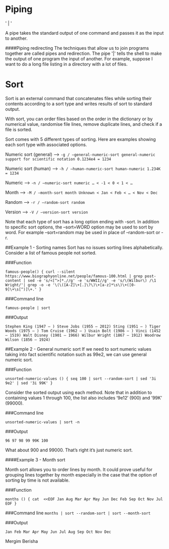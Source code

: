 # Piping
' | '

A pipe takes the standard output of one command and passes it as the input to another.


####Piping redirecting
The techniques that allow us to join programs together are called pipes and redirection. The pipe '|' tells the shell to make the output of one program the input of another. For example, suppose I want to do a long file listing in a directory with a lot of files.


# Sort

Sort is an external command that concatenates files while sorting their contents according to a sort type and writes results of sort to standard output.

With sort, you can order files based on the order in the dictionary or by numerical value, randomise file lines, remove duplicate lines, and check if a file is sorted.

Sort comes with 5 different types of sorting. Here are examples showing each sort type with associated options.



Numeric sort (general)     -->     	`-g / –general-numeric-sort
									general-numeric
									support for scientific notation
									0.1234e4 = 1234`


Numeric sort (human)       -->     	`-h / –human-numeric-sort
									human-numeric
									1.234K = 1234`


Numeric						-->		`-n / –numeric-sort
									numeric
									… < -1 < 0 < 1 < …`


Month 						-->		`-M / –month-sort
									month
									Unknown < Jan < Feb < … < Nov < Dec`


Random 						-->		`-r / –random-sort
									random`


Version 					-->		`-V / –version-sort
									version`

Note that each type of sort has a long option ending with -sort. In addition to specific sort options, the –sort=WORD option may be used to sort by word. For example –sort=random may be used in place of –random-sort or -r.





##Example 1 - Sorting names
Sort has no issues sorting lines alphabetically. Consider a list of famous people not sorted.

###Function

`famous-people()
{
curl --silent https://www.biographyonline.net/people/famous-100.html
| grep post-content | sed -e 's/<[^>]*.//g' -e 's/WWII//g' -e 's/\(Wilbur\)
/\1 Wright/'| grep -o -e '\(\([A-Z]\+[.]\?\)\+[a-z]*\s\)\+([0-9]\+\s[^)]\+.'
}`

###Command line

`famous-people | sort`

###Output

`Stephen King (1947 – )
Steve Jobs (1955 – 2012)
Sting (1951 – )
Tiger Woods (1975 – )
Tom Cruise (1962 – )
Usain Bolt (1986 – )
Vinci (1452 – 1519)
Walt Disney (1901 – 1966)
Wilbur Wright (1867 – 1912)
Woodrow Wilson (1856 – 1924)`


##Example 2 - General numeric sort
If we need to sort numeric values taking into fact scientific notation such as 99e2, we can use general numeric sort.

###Function

`unsorted-numeric-values ()
{
seq 100 | sort --random-sort | sed '3i 9e2' | sed '3i 99K'
}`

Consider the sorted output using each method. Note that in addition to containing values 1 through 100, the list also includes ‘9e12′ (900) and ’99K’ (99000).

###Command line

`unsorted-numeric-values | sort -n`

###Output

`96
97
98
99
99K
100`

What about 900 and 99000. That’s right it’s just numeric sort.



####Example 3 - Month sort

Month sort allows you to order lines by month. It could prove useful for grouping lines together by month especially in the case that the option of sorting by time is not available.

###Function

`months ()
{
cat  <<EOF
Jan
Aug
Mar
Apr
May
Jun
Dec
Feb
Sep
Oct
Nov
Jul
EOF
}`

###Command line
`months | sort --random-sort | sort --month-sort`

###Output

`Jan
Feb
Mar
Apr
May
Jun
Jul
Aug
Sep
Oct
Nov
Dec`



Mergim Berisha
